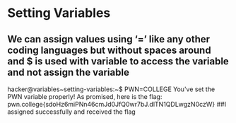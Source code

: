 # Setting Variables
## We can assign values using ‘=’ like any other coding languages but without spaces around  and $ is used with variable to access the variable and not assign the variable
  hacker@variables~setting-variables:~$ PWN=COLLEGE
  You've set the PWN variable properly! As promised, here is the flag:
  pwn.college{sdoHz6miPNn46cmJd0JfQ0wr7bJ.dlTN1QDLwgzN0czW}
  ##I assigned successfully and received the flag
  
